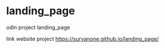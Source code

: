 # landing_page

odin project landing_page

link website project
https://suryanone.github.io/landing_page/
